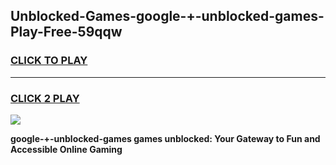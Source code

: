 
## Unblocked-Games-google-+-unblocked-games-Play-Free-59qqw
<h3>
<a href="https://premium76.site?title=google-+-unblocked-games&ref=23A">CLICK TO PLAY</a></h3>
<hr>

<h3>
<a href="https://premium76.site?title=google-+-unblocked-games&ref=23A">CLICK 2 PLAY</a>
  
</h3>

<a href="https://premium76.site?title=google-+-unblocked-games&ref=23A"><img src="https://clearcache.store/games.png"></a>


**google-+-unblocked-games games unblocked: Your Gateway to Fun and Accessible Online Gaming**
